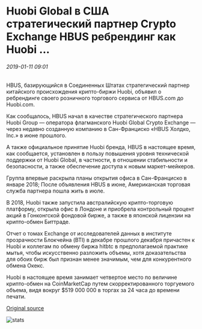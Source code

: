 # Huobi Global в США стратегический партнер Crypto Exchange HBUS ребрендинг как Huobi ...

###### 2019-01-11 09:01

HBUS, базирующийся в Соединенных Штатах стратегический партнер китайского происхождения крипто-биржи Huobi, объявил о ребрендинге своего розничного торгового сервиса от HBUS.com до Huobi.com.

Как сообщалось, HBUS начал в качестве стратегического партнера Huobi Group — оператора флагманского Huobi Global Crypto Exchange — через недавно созданную компанию в Сан-Франциско «HBUS Холдко, Inc.» в июне прошлого.

А также официальное принятие Huobi бренда, HBUS в настоящее время, как сообщается, установлен в пользу повышения уровня технической поддержки от Huobi Global, в частности, в отношении стабильности и безопасности, а также обеспечение доступа к новым маркет-мейкеров.

Группа впервые раскрыла планы открытия офиса в Сан-Франциско в январе 2018; После объявления HBUS в июне, Американская торговая служба партнера пошла жить в июле.

В 2018, Huobi также запустила австралийскую крипто-торговую платформу, открыла офис в Лондоне и приобрела контрольный процент акций в Гонконгской фондовой бирже, а также в японской лицензии на крипто-обмен Биттраде.

Отчет о томах Exchange от исследователей данных в институте прозрачности Блокчейна (BTI) в декабре прошлого декабря причастен к Huobi и коллегам по обмену биржа hitbtc в предполагаемой практике мытья, чтобы искусственно разложить объемы, хотя доказательства для обоих бирж был признан менее значимым, чем для конкурентного обмена Окекс.

Huobi в настоящее время занимает четвертое место по величине крипто-обмен на CoinMarketCap путем скорректированного торгуемого объема, видя вокруг $519 000 000 в торгах за 24 часа до времени печати.

[Original source](https://cointelegraph.com/news/huobi-globals-us-based-strategic-partner-crypto-exchange-hbus-rebrands-as-huobi)

![stats](https://c.statcounter.com/11760860/0/a89fa40b/1/ "stats")
